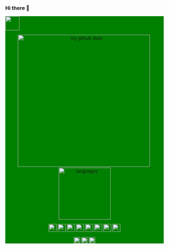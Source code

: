 ### Hi there 👋

<!--
**Ezaldeen99/Ezaldeen99** is a ✨ _special_ ✨ repository because its `README.md` (this file) appears on your GitHub profile.

Here are some ideas to get you started:

- 🔭 I’m currently working on ...
- 🌱 I’m currently learning ...
- 👯 I’m looking to collaborate on ...
- 🤔 I’m looking for help with ...
- 💬 Ask me about ...
- 📫 How to reach me: ...
- 😄 Pronouns: ...
- ⚡ Fun fact: ...
-->

<div style="background: green ">
<!-- top left -->
<a href="#" click="alert()">
    <img src="https://emojis.slackmojis.com/emojis/images/1593555389/9579/blob_excited.gif?1593555389" width="45" height="45"/> 
</a>


<!-- status codes -->
<a align="center" href="https://Ezaldeen99.github.io">
    <p align="center">
    <img src="https://github-readme-stats.vercel.app/api?username=Ezaldeen99&show_icons=true&theme=tokyonight" alt="my github stats" width="420"/>&nbsp;<img src="https://github-readme-stats.vercel.app/api/top-langs/?username=Ezaldeen99&layout=compact&theme=tokyonight" alt="languages" height="165">
    </p>
</a>


<!-- programming langs i work-->
<p align="center">
<img src="https://devicon.dev/devicon.git/icons/gitlab/gitlab-original.svg" width="25px" height="25px"/>
<img src="https://devicon.dev/devicon.git/icons/javascript/javascript-original.svg" width="25px" height="25px"/>
<img src="https://devicon.dev/devicon.git/icons/python/python-original.svg" width="25px" height="25px"/>
<img src="https://devicon.dev/devicon.git/icons/android/android-original.svg" width="25px" height="25px"/>
<img src="https://devicon.dev/devicon.git/icons/java/java-original.svg" width="25px" height="25px"/>
<img src="https://devicon.dev/devicon.git/icons/cplusplus/cplusplus-original.svg" width="25px" height="25px"/>
<img src="https://devicon.dev/devicon.git/icons/github/github-original.svg" width="25px" height="25px"/>
 <img src="https://devicon.dev/devicon.git/icons/django/django-original.svg" width="25px" height="25px"/>
</p>






<!-- websites and link -->
<p align="center">

<a href="https://medium.com/@azozsahb99" target="blank">
<img align="center" src="https://cdn.jsdelivr.net/npm/simple-icons@3.0.1/icons/medium.svg" alt="@Ezaldeen99" height="20" width="20" />
</a>
<a href="https://www.linkedin.com/in/ezaldeen-sahb-17918b137/" target="blank">
<img align="center" src="https://cdn.jsdelivr.net/npm/simple-icons@3.0.1/icons/linkedin.svg" alt="Ezaldeen99" height="20" width="20" />
</a>
<a href="https://github.com/Ezaldeen99" target="blank">
<img align="center" src="https://cdn.jsdelivr.net/npm/simple-icons@3.0.1/icons/github.svg" alt="Ezaldeen99" height="20" width="20" />
</a>
</p>
</div>

